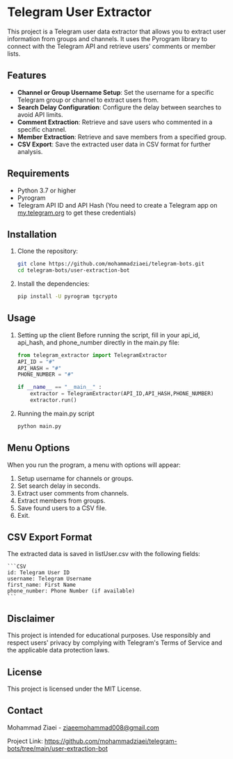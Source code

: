 # Telegram User Extractor

This project is a Telegram user data extractor that allows you to extract user information from groups and channels. It uses the Pyrogram library to connect with the Telegram API and retrieve users' comments or member lists.

## Features

- **Channel or Group Username Setup**: Set the username for a specific Telegram group or channel to extract users from.
- **Search Delay Configuration**: Configure the delay between searches to avoid API limits.
- **Comment Extraction**: Retrieve and save users who commented in a specific channel.
- **Member Extraction**: Retrieve and save members from a specified group.
- **CSV Export**: Save the extracted user data in CSV format for further analysis.
  

## Requirements

- Python 3.7 or higher
- Pyrogram
- Telegram API ID and API Hash (You need to create a Telegram app on [my.telegram.org](https://my.telegram.org) to get these credentials)

## Installation

1. Clone the repository:

    ```bash
    git clone https://github.com/mohammadziaei/telegram-bots.git
    cd telegram-bots/user-extraction-bot
    ```

2. Install the dependencies:
    ```bash
    pip install -U pyrogram tgcrypto
    ```

## Usage

1. Setting up the client
Before running the script, fill in your api_id, api_hash, and phone_number directly in the main.py file:

    ```python
    from telegram_extractor import TelegramExtractor
    API_ID = "#"
    API_HASH = "#"
    PHONE_NUMBER = "#"

    if __name__ == "__main__" : 
        extractor = TelegramExtractor(API_ID,API_HASH,PHONE_NUMBER)
        extractor.run()

    ```

2. Running the main.py script
    ```bash
    python main.py
    ```

## Menu Options
When you run the program, a menu with options will appear:

1. Setup username for channels or groups.
2. Set search delay in seconds.
3. Extract user comments from channels.
4. Extract members from groups.
5. Save found users to a CSV file.
6. Exit.


## CSV Export Format
The extracted data is saved in listUser.csv with the following fields:

    ```CSV
    id: Telegram User ID
    username: Telegram Username
    first_name: First Name
    phone_number: Phone Number (if available)
    ```


## Disclaimer
This project is intended for educational purposes. Use responsibly and respect users' privacy by complying with Telegram's Terms of Service and the applicable data protection laws.

## License
This project is licensed under the MIT License.

## Contact
Mohammad Ziaei - ziaeemohammad008@gmail.com

Project Link: https://github.com/mohammadziaei/telegram-bots/tree/main/user-extraction-bot